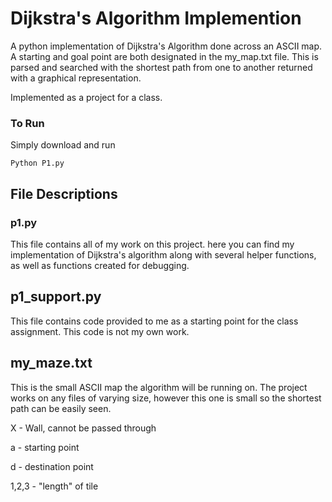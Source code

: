 # Dijkstra's Algorithm Implemention

A python implementation of Dijkstra's Algorithm done across an ASCII map.
A starting and goal point are both designated in the my_map.txt file. This is
parsed and searched with the shortest path from one to another returned with a graphical representation.

Implemented as a project for a class.

### To Run

Simply download and run 

```
Python P1.py
```

## File Descriptions
### p1.py

This file contains all of my work on this project. here you can find my implementation of Dijkstra's
algorithm along with several helper functions, as well as functions created for debugging.

## p1_support.py

This file contains code provided to me as a starting point for the class assignment.
This code is not my own work.

## my_maze.txt

This is the small ASCII map the algorithm will be running on. The project works on any files
of varying size, however this one is small so the shortest path can be easily seen.

X - Wall, cannot be passed through

a - starting point

d - destination point

1,2,3 - "length" of tile
